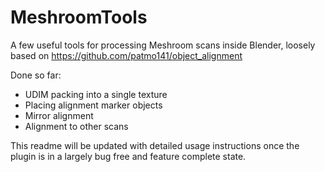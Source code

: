 # MeshroomTools
A few useful tools for processing Meshroom scans inside Blender, loosely based on https://github.com/patmo141/object_alignment

Done so far:

- UDIM packing into a single texture
- Placing alignment marker objects
- Mirror alignment
- Alignment to other scans

This readme will be updated with detailed usage instructions once the plugin is in a largely bug free and feature complete state.
